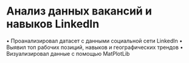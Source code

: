 # Анализ данных вакансий и навыков LinkedIn
 • Проанализировал датасет с данными социальной сети LinkedIn
 • Выявил топ рабочих позиций, навыков и географических трендов
 • Визуализировал данные с помощью MatPlotLib

